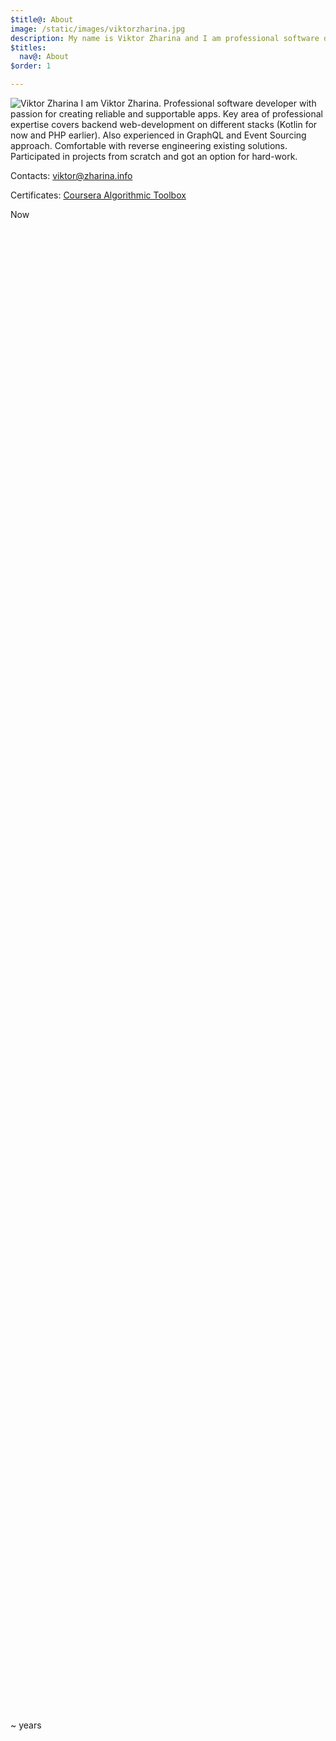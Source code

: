 ```yaml
---
$title@: About
image: /static/images/viktorzharina.jpg
description: My name is Viktor Zharina and I am professional software developer with passion for creating reliable and supportable apps.
$titles:
  nav@: About
$order: 1

---
```

<img src="/static/images/viktorzharina.jpg" alt="Viktor Zharina" class="about-photo" />
I am Viktor Zharina. Professional software developer with passion for creating reliable and supportable apps. Key area of professional expertise covers backend web-development on different stacks (Kotlin for now and PHP earlier). Also experienced in GraphQL and Event Sourcing approach. Comfortable with reverse engineering existing solutions. Participated in projects from scratch and got an option for hard-work.

Contacts: viktor@zharina.info

Certificates: [Coursera Algorithmic Toolbox](/static/images/coursera/cert.png)

<div class="timeline">
    <div class="row">
        <div class="points">
            <div class="point">
                <div class="year"><script type="text/javascript">document.write(Math.abs(new Date().getUTCFullYear()));</script>
                </div>
                <div class="month">Now</div>
            </div>
            <div class="line__solid" style="height:60vh"></div>
            <div class="point__interval">
                <div class="year">~<script type="text/javascript">document.write(Math.abs(new Date().getUTCFullYear() - 2018));</script> years</div>
            </div>
            <div class="line__solid" style="height:60vh"></div>
            <div class="point">
                <div class="year">2018</div>
                <div class="month">OCT</div>
            </div>
            <div class="line__grey"></div>
        </div>
        <div class="details">
            <div class="details__title--main"><a href="//www.quantumsoft.pro">Quantumsoft (Remote)</a></div>
            <div class="details__title--sub">Software Developer</div>
            <p class="details__text"><b>Customer</b></p>
            <p class="details__text"><a href="//navio.com">navio.com</a></p>
            <p class="details__text">Builds software tools that help cancer patients and their doctors navigate to a better standard of care.</p> 
            <p class="details__text"><b>Key Qualifications & Responsibilities</b></p>
            <p class="details__text">One of the first person who was hired and started development after CTO interview.</p>
            <p class="details__text">Switched from PHP stack to Java/Kotlin.</p>
            <p class="details__text">Communicated with customer: sprint plannings, 1-1 discussions every week.</p>
            <p class="details__text">Developed patient PHI test covered with a reference to 12 factors methodology micro-service based on Spring <p class="details__text">Boot framework and Kotlin as a language.</p>
            <p class="details__text">Actively participated in development of different  business features for patient and provider apps which used GraphQL as API and for front-end communications.</p>
            <p class="details__text">Participated in apllying of event sourcing approach and Kafka as a message broker.</p>
            <p class="details__text">Participated in development and review event sourcing framework for the JVM written in Kotlin specially  created for Navio. Developed a special short-lived application that emit messages to Kafka and share content between other apps, so called event-migrator (10x faster than previous solution).</p>
            <p class="details__text">Suggested changes for backup/restore feature based on kafkacat tool and used it for backup/restore testing.</p>
            <p class="details__text">Improved logging experience via adding correlation id to the Kafka messages and for applications which increased time to search issues extensively.</p>
            <p class="details__text">Implemented search feature for indexing service based on input data from client side.</p>
            <p class="details__text">Written several custom libraries which was published to our own maven repo such as message template processor for sms and email notifications and cognito client for simple CRUD operations for user pools.</p>
            <p class="details__text">Upgraded libraries version for penetration tests and for security reasons.</p>
            <p class="details__text"><b>Technology stack</b></p>
            <p class="details__skill">GraphQL, REST, Kafka, Postgres, Redis, Elasticsearch,   Spring Boot, Hibernate, Junit, Kotlin, Twilio, CopperCRM, Datadog, Sentry, Slack, Google Meet, Jira.</p>
        </div>
    </div>
    <div class="row">
        <div class="points">
            <div class="point">
                <div class="year">2018</div>
                <div class="month">NOW</div>
            </div>
            <div class="line__solid" style="height:30vh"></div>
            <div class="point__interval">
                <div class="year">~2 years</div>
            </div>
            <div class="line__solid" style="height:30vh"></div>
            <div class="point">
                <div class="year">2016</div>
                <div class="month">JUN</div>
            </div>
            <div class="line__grey"></div>
        </div>
        <div class="details">
            <div class="details__title--main">OFTE</div>
            <div class="details__title--sub">Senior Web Developer</div>
            <p class="details__text"><b>Customer</b></p>
            <p class="details__text"><a href="//usedcarsni.com">usedcarsni.com</a></p> 
            <p class="details__text">Northern Ireland's leading digital media platform for both sellers and buyers of all types of vehicles</p> 
            <p class="details__text"><b>Key Qualifications & Responsibilities</b></p> 
            <p class="details__text">Actively participated in development of different  business features for PHP-backend and a lot of API integration work such as: Fetching quotes from Ivendi, search cars available by monthly payments, Trustpilot, Worldpay, Visitor Chat, 360 degree Image service.</p>
            <p class="details__text">Participated in upgrading PHP version from 5.3 to PHP 7.</p>
            <p class="details__text">Communicated with customer: sprint plannings, redmine tasks.</p>
            <p class="details__text">Participated in dividing monolith project to a small services.</p>
            <p class="details__text">Started small project (chat  for dealers) consisted of only junior developers as a 
            Proof-of-Concept.</p>
            <p class="details__text"><b>Technology stack</b></p>
            <p class="details__skill">PHP, Mysql, Redis, Sphinx, Redmine, GIT, Ivendi, Trustpilot, Worldpay.</p>
        </div>
    </div>
    <div class="row">
        <div class="points">
            <div class="point">
                <div class="year">2016</div>
                <div class="month">JUN</div>
            </div>
            <div class="line__solid" style="height:20vh"></div>
            <div class="point__interval">
                <div class="year">>2 years</div>
            </div>
            <div class="line__solid" style="height:20vh"></div>
            <div class="point">
                <div class="year">2014</div>
                <div class="month">APR</div>
            </div>
            <div class="line__grey"></div>
        </div>
        <div class="details">
            <div class="details__title--main"><a href="//nts.su">New Telesystems (Tomsk)</a></div>
            <div class="details__title--sub">Software developer</div>
            <p class="details__text"><b>Customer</b></p>
            <p class="details__text">Local internet provider with more the 20 000 clients.</p> 
            <p class="details__text"><b>Key Qualifications & Responsibilities</b></p>
            <p class="details__text">Actively participated in supporting ledger system.</p>
            <p class="details__text">Worked with network devices: Cisco, Eltex, DLINK.</p>
            <p class="details__text">Developed a tool to seamlessly move users from one ip address to another to balance loading.</p>
            <p class="details__text">Suggested using GIT instead of svn.</p>
            <p class="details__text"><b>Technology stack</b></p>
            <p class="details__skill">PHP, Mysql, Codeigniter, Ext4js, GIT, MSSQL(2012) network devices, bash, telnet</p>
        </div>
    </div>
    <div class="row">
        <div class="points">
            <div class="point">
                <div class="year">2014</div>
                <div class="month">JUN</div>
            </div>
            <div class="line__solid" style="height:20vh"></div>
            <div class="point__interval">
                <div class="year">1 year</div>
            </div>
            <div class="line__solid" style="height:20vh"></div>
            <div class="point">
                <div class="year">2013</div>
                <div class="month">JUN</div>
            </div>
            <div class="line__grey"></div>
        </div>
        <div class="details">
            <div class="details__title--main">FOREXINN PARTNER (Tomsk)</div>
            <div class="details__title--sub">Junior web-developer</div>
            <p class="details__text"><b>Customer</b></p>
            <p class="details__text">Forex broker</p> 
            <p class="details__text"><b>Key Qualifications & Responsibilities</b></p>
            <p class="details__text">Created a project to contest for investors.</p>
            <p class="details__text">Support forex site</p>
            <p class="details__text">Started to use Symfony framework in a short time.</p>
            <p class="details__text">Passed an exam 'Essentials of finance trading'</p>
            <p class="details__text"><b>Technology stack</b></p>
            <p class="details__skill">Symfony, PHP, jQuery, Mercurial, MetaTrader4, Bootstrap, HTML, JS</p>
        </div>
    </div>
    <div class="row">
        <div class="points">
            <div class="point">
                <div class="year">2012</div>
                <div class="month">DEC</div>
            </div>
            <div class="line__solid"></div>
            <div class="point__interval">
                <div class="year">>3 years</div>
            </div>
            <div class="line__solid"></div>
            <div class="point">
                <div class="year">2009</div>
                <div class="month">APR</div>
            </div>
            <div class="line__grey"></div>
        </div>
        <div class="details">
            <div class="details__title--main"><a href="http://uetm.ru/en">UETM (Yekaterinburg)</a></div>
            <div class="details__title--sub">Specialist of control system department</div>
            <p class="details__text">Beckhoff PLC controllers and Human-machine interface</p>
            <p class="details__skill">#PLC, #Beckhoff, #EtherCAT, #TwinCAT, #CodeSYS, #Delphi</p>
        </div>
    </div>
    <div class="row">
        <div class="points">
            <div class="point">
                <div class="year">2007</div>
                <div class="month">OCT</div>
            </div>
            <div class="line__solid"></div>
            <div class="point__interval">
                <div class="year">>2 years</div>
            </div>
            <div class="line__solid"></div>
            <div class="point">
                <div class="year">2005</div>
                <div class="month">MAY</div>
            </div>
        </div>
        <div class="details">
            <div class="details__title--main"><a href="//datakrat.com">DataKrat (Tomsk)</a></div>
            <div class="details__title--sub">Engeneer</div>
            <p class="details__text">Restaurant and cinema software</p>
            <p class="details__skill">#Rkeeper, #Delphi7, #StoreHouse, #UCS Cinema</p>
        </div>
    </div>
</div>
